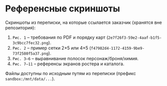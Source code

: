 # Референсные скриншоты

Скриншоты из переписки, на которые ссылается заказчик (хранятся вне репозитория):

1. `Рис. 1` – требования по PDF и порядку карт (`2e7f26f3-59e2-4aaf-b1f5-3c9bcc7fec32.png`).
2. `Рис. 2` – пример сетки 2×5 или 4×5 (`f47982d4-1172-4159-9be9-73f2580f5a37.png`).
3. `Рис. 3–6` – выравнивание полосок персонаж/броня/химия.
4. `Рис. 7–11` – референсы экранов ростера и каталога.

Файлы доступны по исходным путям из переписки (префикс `sandbox:/mnt/data/...`).
